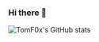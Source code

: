 ### Hi there 👋

<!--
**TomF0x/TomF0x** is a ✨ _special_ ✨ repository because its `README.md` (this file) appears on your GitHub profile.

Here are some ideas to get you started:

- 🔭 I’m currently working on ...
- 🌱 I’m currently learning ...
- 👯 I’m looking to collaborate on ...
- 🤔 I’m looking for help with ...
- 💬 Ask me about ...
- 📫 How to reach me: ...
- 😄 Pronouns: ...
- ⚡ Fun fact: ...
-->
![TomF0x's GitHub stats](https://github-readme-stats.vercel.app/api?username=TomF0x&count_private=true&show_icons=true&theme=radical)
